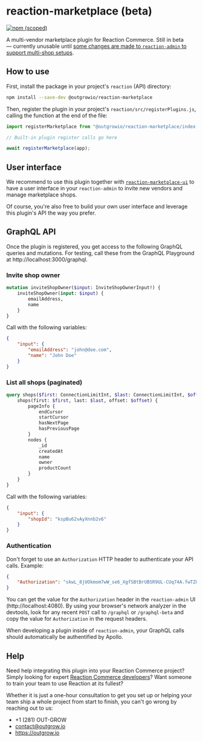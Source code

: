 # reaction-marketplace (beta)

[![npm (scoped)](https://img.shields.io/npm/v/@outgrowio/reaction-marketplace.svg)](https://www.npmjs.com/package/@outgrowio/reaction-marketplace)

A multi-vendor marketplace plugin for Reaction Commerce. Still in beta — currently unusable until [some changes are made to `reaction-admin` to support multi-shop setups](https://github.com/reactioncommerce/reaction-admin/issues/93#issuecomment-598295994).

## How to use

First, install the package in your project's `reaction` (API) directory:

```bash
npm install --save-dev @outgrowio/reaction-marketplace
```

Then, register the plugin in your project's `reaction/src/registerPlugins.js`, calling the function at the end of the file:

```js
import registerMarketplace from "@outgrowio/reaction-marketplace/index.js";

// Built-in plugin register calls go here

await registerMarketplace(app);
```

## User interface

We recommend to use this plugin together with [`reaction-marketplace-ui`](https://github.com/outgrow/reaction-marketplace-ui) to have a user interface in your `reaction-admin` to invite new vendors and manage marketplace shops.

Of course, you're also free to build your own user interface and leverage this plugin's API the way you prefer.

## GraphQL API

Once the plugin is registered, you get access to the following GraphQL queries and mutations. For testing, call these from the GraphQL Playground at http://localhost:3000/graphql.

### Invite shop owner

```graphql
mutation inviteShopOwner($input: InviteShopOwnerInput!) {
    inviteShopOwner(input: $input) {
        emailAddress,
        name
    }
}
```

Call with the following variables:

```json
{
    "input": {
        "emailAddress": "john@doe.com",
        "name": "John Doe"
    }
}
```

### List all shops (paginated)

```graphql
query shops($first: ConnectionLimitInt, $last: ConnectionLimitInt, $offset: Int) {
    shops(first: $first, last: $last, offset: $offset) {
        pageInfo {
            endCursor
            startCursor
            hasNextPage
            hasPreviousPage
        }
        nodes {
            _id
            createdAt
            name
            owner
            productCount
        }
    }
}
```

Call with the following variables:

```json
{
    "input": {
        "shopId": "kspBu62vAyXnnb2v6"
    }
}
```

### Authentication

Don't forget to use an `Authorization` HTTP header to authenticate your API calls. Example:

```json
{
    "Authorization": "skwL_8jUOkmom7wW_se6_XgfSBtBrUBSR9UL-CUq74A.fwTZ8_G2QTMPf83O6jAOtYxyEU1TYV6spm8abPENutg"
}
```

You can get the value for the `Authorization` header in the `reaction-admin` UI (http://localhost:4080). By using your browser's network analyzer in the devtools, look for any recent `POST` call to `/graphql` or `/graphql-beta` and copy the value for `Authorization` in the request headers.

When developing a plugin inside of `reaction-admin`, your GraphQL calls should automatically be authentified by Apollo.

## Help

Need help integrating this plugin into your Reaction Commerce project? Simply looking for expert [Reaction Commerce developers](https://outgrow.io)? Want someone to train your team to use Reaction at its fullest?

Whether it is just a one-hour consultation to get you set up or helping your team ship a whole project from start to finish, you can't go wrong by reaching out to us:

* +1 (281) OUT-GROW
* contact@outgrow.io
* https://outgrow.io
